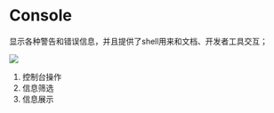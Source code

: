 # Console

显示各种警告和错误信息，并且提供了shell用来和文档、开发者工具交互；

![](http://i.imgur.com/28zDYpL.jpg)

1. 控制台操作
2. 信息筛选
3. 信息展示